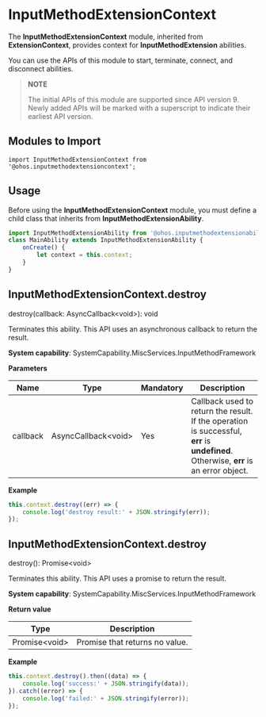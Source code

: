 # InputMethodExtensionContext

The **InputMethodExtensionContext** module, inherited from **ExtensionContext**, provides context for **InputMethodExtension** abilities.

You can use the APIs of this module to start, terminate, connect, and disconnect abilities.

> **NOTE**
>
>The initial APIs of this module are supported since API version 9. Newly added APIs will be marked with a superscript to indicate their earliest API version. 

## Modules to Import

```
import InputMethodExtensionContext from '@ohos.inputmethodextensioncontext';
```

## Usage

Before using the **InputMethodExtensionContext** module, you must define a child class that inherits from **InputMethodExtensionAbility**.

```js
import InputMethodExtensionAbility from '@ohos.inputmethodextensionability';
class MainAbility extends InputMethodExtensionAbility {
    onCreate() {
        let context = this.context;
    }
}
```

## InputMethodExtensionContext.destroy

destroy(callback: AsyncCallback\<void>): void

Terminates this ability. This API uses an asynchronous callback to return the result.

**System capability**: SystemCapability.MiscServices.InputMethodFramework

**Parameters**

| Name  | Type                | Mandatory| Description                                                        |
| -------- | -------------------- | ---- | ------------------------------------------------------------ |
| callback | AsyncCallback\<void> | Yes  | Callback used to return the result. If the operation is successful, **err** is **undefined**. Otherwise, **err** is an error object.|

**Example**

```js
this.context.destroy((err) => {
    console.log('destroy result:' + JSON.stringify(err));
});
```

## InputMethodExtensionContext.destroy

destroy(): Promise<void&gt;

Terminates this ability. This API uses a promise to return the result.

**System capability**: SystemCapability.MiscServices.InputMethodFramework

**Return value**

| Type| Description|
| -------- | -------- |
| Promise<void&gt; | Promise that returns no value.|

**Example**

```js
this.context.destroy().then((data) => {
    console.log('success:' + JSON.stringify(data));
}).catch((error) => {
    console.log('failed:' + JSON.stringify(error));
});
```
